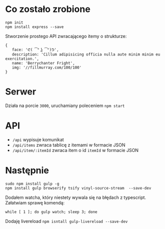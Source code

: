 Co zostało zrobione
=============

```
npm init
npm install express --save
```
Stworzenie prostego API zwracającego itemy o strukturze:
```
{
   face: 'ᕦ( ͡° ͜ʖ ͡°)ᕤ',
   description: 'Cillum adipisicing officia nulla aute minim minim eu exercitation.',
   name: 'Berrychanter Fright',
   img: '//fillmurray.com/100/100'
}
```

Serwer
===
Działa na porcie ```3000```, uruchamiany poleceniem ```npm start```

API
===
* ```/api``` wypisuje komunikat
* ```/api/items``` zwraca tablicę z itemami w formacie JSON
* ```/api/item/:itemId``` zwraca item o id ```itemId``` w formacie JSON

Następnie
=========
```
sudo npm install gulp -g
npm install gulp browserify tsify vinyl-source-stream  --save-dev
```
Dodałem watcha, który niestety wywala się na błędach z typescript. Załatwiam sprawę komendą:
```
while [ 1 ]; do gulp watch; sleep 3; done
```

Dodaję livereload
```npm isntall gulp-livereload --save-dev```
